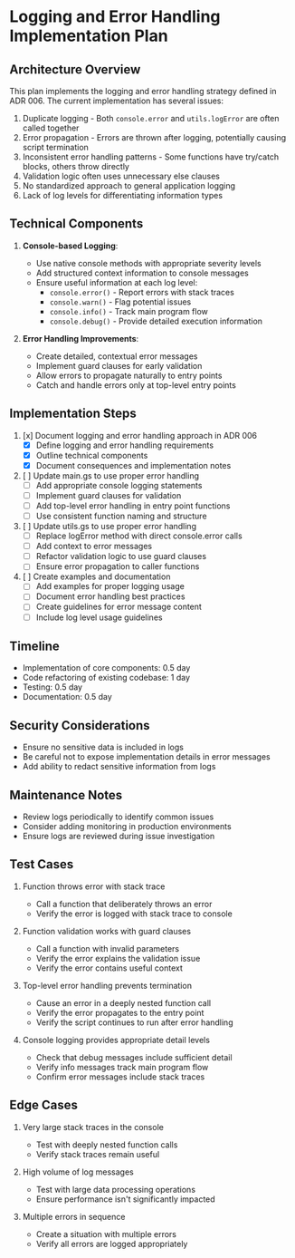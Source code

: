 # Logging and Error Handling Implementation Plan

## Architecture Overview
This plan implements the logging and error handling strategy defined in ADR 006. The current implementation has several issues:

1. Duplicate logging - Both `console.error` and `utils.logError` are often called together
2. Error propagation - Errors are thrown after logging, potentially causing script termination
3. Inconsistent error handling patterns - Some functions have try/catch blocks, others throw directly
4. Validation logic often uses unnecessary else clauses
5. No standardized approach to general application logging
6. Lack of log levels for differentiating information types

## Technical Components
1. **Console-based Logging**: 
   - Use native console methods with appropriate severity levels
   - Add structured context information to console messages
   - Ensure useful information at each log level:
     - `console.error()` - Report errors with stack traces
     - `console.warn()` - Flag potential issues
     - `console.info()` - Track main program flow
     - `console.debug()` - Provide detailed execution information

2. **Error Handling Improvements**:
   - Create detailed, contextual error messages
   - Implement guard clauses for early validation
   - Allow errors to propagate naturally to entry points
   - Catch and handle errors only at top-level entry points

## Implementation Steps

1. [x] Document logging and error handling approach in ADR 006
   - [x] Define logging and error handling requirements
   - [x] Outline technical components
   - [x] Document consequences and implementation notes

2. [ ] Update main.gs to use proper error handling
   - [ ] Add appropriate console logging statements
   - [ ] Implement guard clauses for validation
   - [ ] Add top-level error handling in entry point functions
   - [ ] Use consistent function naming and structure

3. [ ] Update utils.gs to use proper error handling
   - [ ] Replace logError method with direct console.error calls
   - [ ] Add context to error messages
   - [ ] Refactor validation logic to use guard clauses
   - [ ] Ensure error propagation to caller functions

4. [ ] Create examples and documentation
   - [ ] Add examples for proper logging usage
   - [ ] Document error handling best practices
   - [ ] Create guidelines for error message content
   - [ ] Include log level usage guidelines

## Timeline
- Implementation of core components: 0.5 day
- Code refactoring of existing codebase: 1 day
- Testing: 0.5 day
- Documentation: 0.5 day

## Security Considerations
- Ensure no sensitive data is included in logs
- Be careful not to expose implementation details in error messages
- Add ability to redact sensitive information from logs

## Maintenance Notes
- Review logs periodically to identify common issues
- Consider adding monitoring in production environments
- Ensure logs are reviewed during issue investigation

## Test Cases
1. Function throws error with stack trace
   - Call a function that deliberately throws an error 
   - Verify the error is logged with stack trace to console

2. Function validation works with guard clauses
   - Call a function with invalid parameters
   - Verify the error explains the validation issue
   - Verify the error contains useful context

3. Top-level error handling prevents termination
   - Cause an error in a deeply nested function call
   - Verify the error propagates to the entry point
   - Verify the script continues to run after error handling

4. Console logging provides appropriate detail levels
   - Check that debug messages include sufficient detail
   - Verify info messages track main program flow
   - Confirm error messages include stack traces

## Edge Cases
1. Very large stack traces in the console
   - Test with deeply nested function calls
   - Verify stack traces remain useful

2. High volume of log messages
   - Test with large data processing operations
   - Ensure performance isn't significantly impacted

3. Multiple errors in sequence
   - Create a situation with multiple errors
   - Verify all errors are logged appropriately 